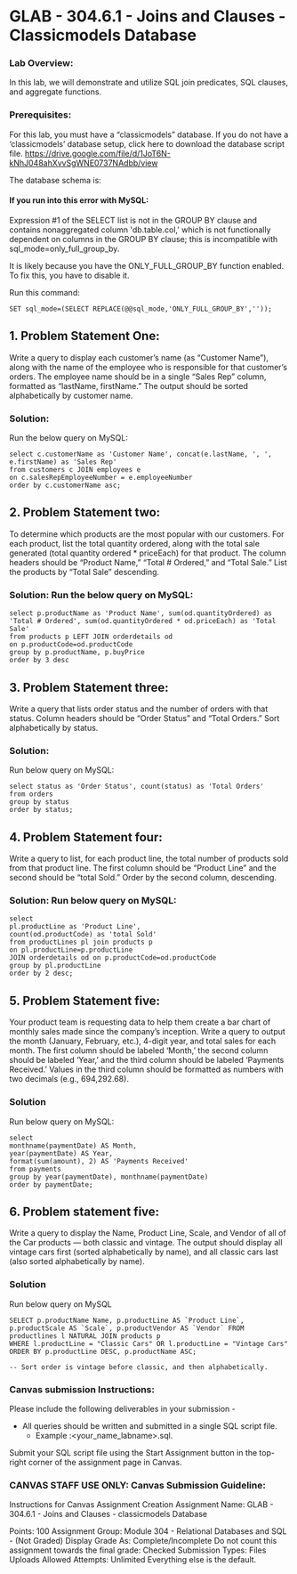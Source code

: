 # GLAB - 304.6.1 - Joins and Clauses - Classicmodels Database

### Lab Overview:
In this lab, we will demonstrate and utilize SQL join predicates, SQL clauses, and aggregate functions.
### Prerequisites:
For this lab, you must have a “classicmodels” database. If you do not have a ‘classicmodels’ database setup, click here to download the database script file. https://drive.google.com/file/d/1JoT6N-kNhJ048ahXvvSgWNE0737NAdbb/view

The database schema is:

#### If you run into this error with MySQL:
Expression #1 of the SELECT list is not in the GROUP BY clause and contains nonaggregated column 'db.table.col,' which is not functionally dependent on columns in the GROUP BY clause; this is incompatible with sql_mode=only_full_group_by.

It is likely because you have the ONLY_FULL_GROUP_BY function enabled. To fix this, you have to disable it.

Run this command:

    SET sql_mode=(SELECT REPLACE(@@sql_mode,'ONLY_FULL_GROUP_BY',''));

## 1. Problem Statement One:
Write a query to display each customer’s name (as “Customer Name”), along with the name of the employee who is responsible for that customer’s orders. The employee name should be in a single “Sales Rep” column, formatted as “lastName, firstName.” The output should be sorted alphabetically by customer name.

### Solution:
Run the below query on MySQL:

    select c.customerName as 'Customer Name', concat(e.lastName, ', ', e.firstName) as 'Sales Rep'
    from customers c JOIN employees e
    on c.salesRepEmployeeNumber = e.employeeNumber  
    order by c.customerName asc;

## 2. Problem Statement two:
To determine which products are the most popular with our customers. For each product, list the total quantity ordered, along with the total sale generated (total quantity ordered * priceEach) for that product. The column headers should be “Product Name,” “Total # Ordered,” and “Total Sale.” List the products by “Total Sale” descending.

### Solution: Run the below query on MySQL:

    select p.productName as 'Product Name', sum(od.quantityOrdered) as 'Total # Ordered', sum(od.quantityOrdered * od.priceEach) as 'Total Sale'
    from products p LEFT JOIN orderdetails od
    on p.productCode=od.productCode
    group by p.productName, p.buyPrice
    order by 3 desc

## 3. Problem Statement three:
Write a query that lists order status and the number of orders with that status. Column headers should be “Order Status” and “Total Orders.” Sort alphabetically by status.

### Solution:
Run below query on MySQL:

    select status as 'Order Status', count(status) as 'Total Orders'
    from orders
    group by status
    order by status;

## 4. Problem Statement four:
Write a query to list, for each product line, the total number of products sold from that product line. The first column should be “Product Line” and the second should be “total Sold.” Order by the second column, descending.

### Solution: Run below query on MySQL:

    select
    pl.productLine as 'Product Line',
    count(od.productCode) as 'total Sold'
    from productLines pl join products p
    on pl.productLine=p.productLine
    JOIN orderdetails od on p.productCode=od.productCode
    group by pl.productLine
    order by 2 desc;

## 5. Problem Statement five:
Your product team is requesting data to help them create a bar chart of monthly sales made since the company’s inception. Write a query to output the month (January, February, etc.), 4-digit year, and total sales for each month. The first column should be labeled ‘Month,’ the second column should be labeled ‘Year,’ and the third column should be labeled ‘Payments Received.’ Values in the third column should be formatted as numbers with two decimals (e.g., 694,292.68).

### Solution
Run below query on MySQL:

    select
    monthname(paymentDate) AS Month,
    year(paymentDate) AS Year,
    format(sum(amount), 2) AS 'Payments Received'
    from payments
    group by year(paymentDate), monthname(paymentDate)
    order by paymentDate;

## 6. Problem statement five:
Write a query to display the Name, Product Line, Scale, and Vendor of all of the Car products — both classic and vintage. The output should display all vintage cars first (sorted alphabetically by name), and all classic cars last (also sorted alphabetically by name).

### Solution
Run below query on MySQL

    SELECT p.productName Name, p.productLine AS `Product Line`, p.productScale AS `Scale`, p.productVendor AS `Vendor` FROM productlines l NATURAL JOIN products p
    WHERE l.productLine = "Classic Cars" OR l.productLine = "Vintage Cars"
    ORDER BY p.productLine DESC, p.productName ASC;

    -- Sort order is vintage before classic, and then alphabetically.


### Canvas submission Instructions:
Please include the following deliverables in your submission -
* All queries should be written and submitted in a single SQL script file.
  * Example :<your_name_labname>.sql.

Submit your SQL script file using the Start Assignment button in the top-right corner of the assignment page in Canvas.


### CANVAS STAFF USE ONLY: Canvas Submission Guideline:
Instructions for Canvas Assignment Creation
Assignment Name: GLAB - 304.6.1 - Joins and Clauses - classicmodels Database

Points: 100
Assignment Group: Module 304 - Relational Databases and SQL - (Not Graded)
Display Grade As: Complete/Incomplete
Do not count this assignment towards the final grade: Checked
Submission Types: Files Uploads
Allowed Attempts: Unlimited
Everything else is the default. 
